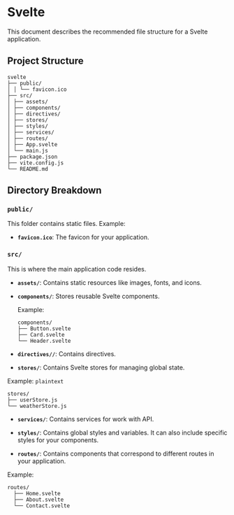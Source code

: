 # Svelte

This document describes the recommended file structure for a Svelte application.

## Project Structure

```plaintext
svelte
├── public/
│ │ └── favicon.ico
├── src/
│ ├── assets/
│ ├── components/
│ ├── directives/
│ ├── stores/
│ ├── styles/
│ ├── services/
│ ├── routes/
│ ├── App.svelte
│ └── main.js
├── package.json
├── vite.config.js
└── README.md
```

## Directory Breakdown

### `public/`

This folder contains static files.
Example:

- **`favicon.ico`**: The favicon for your application.

### `src/`

This is where the main application code resides.

- **`assets/`**: Contains static resources like images, fonts, and icons.

- **`components/`**: Stores reusable Svelte components.

  Example:

  ```plaintext
  components/
  ├── Button.svelte
  ├── Card.svelte
  └── Header.svelte
  ```

- **`directives//`**: Contains directives.

- **`stores/`**: Contains Svelte stores for managing global state.

Example:
`plaintext`

```plaintext
stores/
├── userStore.js
└── weatherStore.js
```

- **`services/`**: Contains services for work with API.

- **`styles/`**: Contains global styles and variables. It can also include specific styles for your components.

- **`routes/`**: Contains components that correspond to different routes in your application.

Example:

```plaintext
routes/
  ├── Home.svelte
  ├── About.svelte
  └── Contact.svelte
```
